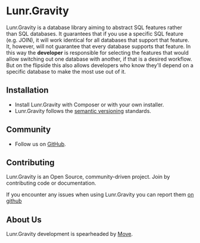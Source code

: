 # Lunr.Gravity

Lunr.Gravity is a database library aiming to abstract SQL features rather than SQL databases. It guarantees that if you
use a specific SQL feature (e.g. JOIN), it will work identical for all databases that support that feature. It, however,
will not guarantee that every database supports that feature. In this way the **developer** is responsible for selecting
the features that would allow switching out one database with another, if that is a desired workflow. But on the flipside
this also allows developers who know they'll depend on a specific database to make the most use out of it.

Installation
------------

* Install Lunr.Gravity with Composer or with your own installer.
* Lunr.Gravity follows the [semantic versioning][2] standards.

Community
---------

* Follow us on [GitHub][3].

Contributing
------------

Lunr.Gravity is an Open Source, community-driven project. Join by contributing code or documentation.

If you encounter any issues when using Lunr.Gravity you can report them [on github][4]

About Us
--------

Lunr.Gravity development is spearheaded by [Move][1].

  [1]: https://moveagency.com
  [2]: https://semver.org
  [3]: https://github.com/lunr-php/lunr.gravity
  [4]: https://github.com/lunr-php/lunr.gravity/issues
